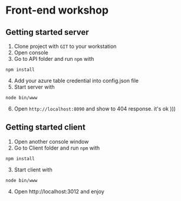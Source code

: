 # Front-end workshop

## Getting started server
1. Clone project with `GIT` to your workstation
2. Open console
3. Go to API folder and run `npm` with
```
npm install
```
4. Add your azure table credential into config.json file
5. Start server with
```
node bin/www
```
6. Open `http://localhost:8090` and show to 404 response.
it's ok )))

## Getting started client
1. Open another console window
2. Go to Client folder and run `npm` with
```
npm install
```
3. Start client with
```
node bin/www
```
4. Open http://localhost:3012 and enjoy